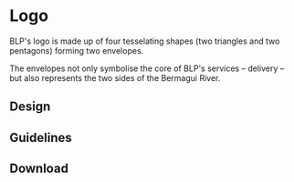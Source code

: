 # Logo
BLP's logo is made up of four tesselating shapes (two triangles and two pentagons) forming two envelopes.

The envelopes not only symbolise the core of BLP's services &ndash; delivery &ndash; but also represents the two sides of the Bermagui River.

## Design

## Guidelines

## Download
